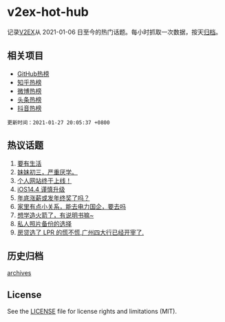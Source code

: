 # v2ex-hot-hub

 记录[V2EX](https://www.v2ex.com/)从 2021-01-06 日至今的热门话题。每小时抓取一次数据，按天[归档](archives)。
 
 ## 相关项目

- [GitHub热榜](https://github.com/lonnyzhang423/github-hot-hub)
- [知乎热榜](https://github.com/lonnyzhang423/zhihu-hot-hub)
- [微博热榜](https://github.com/lonnyzhang423/weibo-hot-hub)
- [头条热榜](https://github.com/lonnyzhang423/toutiao-hot-hub)
- [抖音热榜](https://github.com/lonnyzhang423/douyin-hot-hub)


 `更新时间：2021-01-27 20:05:37 +0800`

## 热议话题

1. [要有生活](https://www.v2ex.com/t/748746)
1. [妹妹初三，严重厌学。](https://www.v2ex.com/t/748707)
1. [个人网站终于上线！](https://www.v2ex.com/t/748710)
1. [iOS14.4 谨慎升级](https://www.v2ex.com/t/748810)
1. [年底涨薪或发年终奖了吗？](https://www.v2ex.com/t/748760)
1. [家里有点小关系，能去电力国企，要去吗](https://www.v2ex.com/t/748951)
1. [想学造火箭了，有说明书嘛~](https://www.v2ex.com/t/748922)
1. [私人照片备份的选择](https://www.v2ex.com/t/748801)
1. [房贷选了 LPR 的慌不慌,广州四大行已经开宰了.](https://www.v2ex.com/t/748891)

## 历史归档

[archives](archives)

## License

See the [LICENSE](LICENSE) file for license rights and limitations (MIT).
